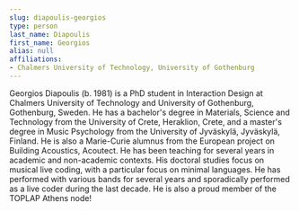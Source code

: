 ```yaml
---
slug: diapoulis-georgios
type: person
last_name: Diapoulis
first_name: Georgios
alias: null
affiliations:
- Chalmers University of Technology, University of Gothenburg
---
```


Georgios Diapoulis (b. 1981) is a PhD student in Interaction Design at Chalmers University of Technology and University of Gothenburg, Gothenburg, Sweden. He has a bachelor's degree in Materials, Science and Technology from the University of Crete, Heraklion, Crete, and a master's degree in Music Psychology from the University of Jyväskylä, Jyväskylä, Finland. He is also a Marie-Curie alumnus from the European project on Building Acoustics, Acoutect. He has been teaching for several years in academic and non-academic contexts. His doctoral studies focus on musical live coding, with a particular focus on minimal languages. He has performed with various bands for several years and sporadically performed as a live coder during the last decade. He is also a proud member of the TOPLAP Athens node!